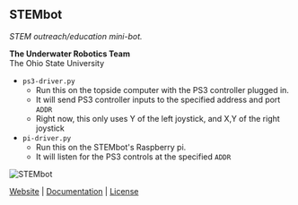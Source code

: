 ## STEMbot
*STEM outreach/education mini-bot.*

**The Underwater Robotics Team**  
The Ohio State University

* `ps3-driver.py`
    * Run this on the topside computer with the PS3 controller plugged in.
    * It will send PS3 controller inputs to the specified address and port `ADDR`
    * Right now, this only uses Y of the left joystick, and X,Y of the right joystick
* `pi-driver.py`
    * Run this on the STEMbot's Raspberry pi.
    * It will listen for the PS3 controls at the specified `ADDR`

![STEMbot](http://underwaterrov.org.ohio-state.edu/img/renders/stembot_180.png)

[Website](http://go.osu.edu/uwrt) | [Documentation](DOC.md) | [License](LICENSE)
